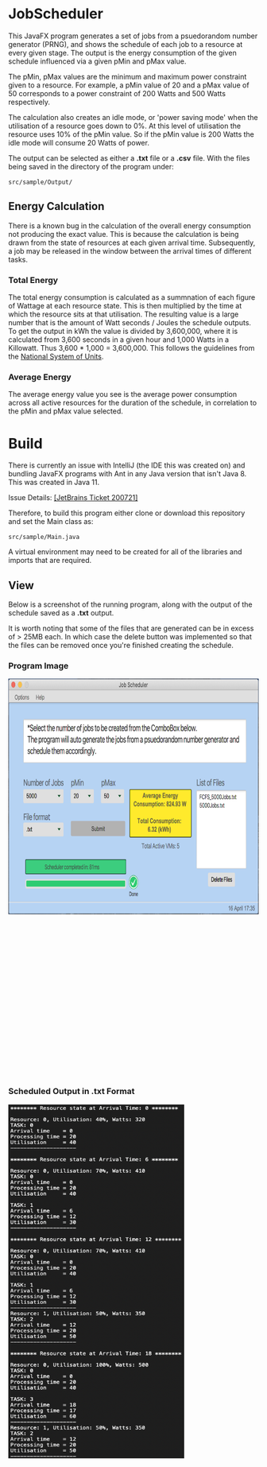 # JobScheduler

This JavaFX program generates a set of jobs from a psuedorandom number generator (PRNG), and shows the schedule of
each job to a resource at every given stage. The output is the energy consumption of the given schedule influenced via a given pMin and pMax value.

The pMin, pMax values are the minimum and maximum power constraint given to a resource. For example, a pMin value of 20 and a pMax value of 50 corresponds to a power constraint of 200 Watts and 500 Watts respectively.

The calculation also creates an idle mode, or 'power saving mode' when the utilisation of a resource goes down to 0%. At this level of utilisation the resource uses 10% of the pMin value. So if the pMin value is 200 Watts the idle mode will consume 20 Watts of power.

The output can be selected as either a __.txt__ file or a __.csv__ file. With the files being saved in the directory of the program under:
```
src/sample/Output/
```

## Energy Calculation
There is a known bug in the calculation of the overall energy consumption not producing the exact value. This is because the calculation is being drawn from the state of resources at each given arrival time. Subsequently, a job may be released in the window between the arrival times of different tasks.

### Total Energy
The total energy consumption is calculated as a summnation of each figure of Wattage at each resource state. This is then multiplied by the time at which the resource sits at that utilisation. The resulting value is a large number that is the amount of Watt seconds / Joules the schedule outputs. To get the output in kWh the value is divided by 3,600,000, where it is calculated from 3,600 seconds in a given hour and 1,000 Watts in a Killowatt. Thus 3,600 * 1,000 = 3,600,000. This follows the guidelines from the [National System of Units](https://www.bipm.org/utils/common/pdf/si-brochure/SI-Brochure-9-EN.pdf).


### Average Energy
The average energy value you see is the average power consumption across all active resources for the duration of the schedule, in correlation to the pMin and pMax value selected.

# Build

There is currently an issue with IntelliJ (the IDE this was created on) and bundling JavaFX programs with Ant in any Java
version that isn't Java 8. This was created in Java 11.

Issue Details:
[[JetBrains Ticket 200721]](https://youtrack.jetbrains.com/issue/IDEA-200721?_ga=2.224905754.1868922875.1585741664-751629145.1585393092)

Therefore, to build this program either clone or download this repository and set the Main class as:
```
src/sample/Main.java
```
A virtual environment may need to be created for all of the libraries and imports that are required.


## View

Below is a screenshot of the running program, along with the output of the schedule saved as a __.txt__ output.

It is worth noting that some of the files that are generated can be in excess of > 25MB each. In which case the delete
button was implemented so that the files can be removed once you're finished creating the schedule.


### Program Image

<img src="Documentation/programImage.png" alt="Output after scheduling 5000 jobs" align="left" height="474" width="752" ></a> 


 <br />
 <br />
 <br />
 <br />
 <br />
 <br />
 <br />
 <br />
 <br />
 <br />
 <br />
 <br />
 <br />
 <br />
 <br />
 <br />
 <br />
 <br />
 <br />
 <br />

### Scheduled Output in .txt Format

<img src="Documentation/txtImage.png" alt=".txt Output" align="left" height="712" width="354" ></a> 


